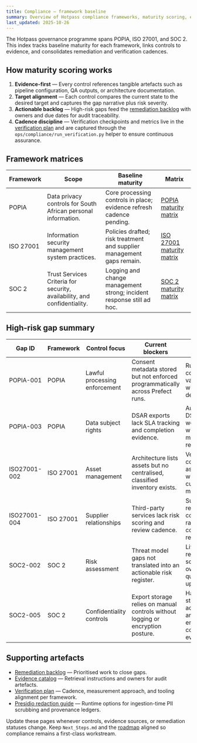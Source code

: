 ```yaml
---
title: Compliance — framework baseline
summary: Overview of Hotpass compliance frameworks, maturity scoring, evidence mapping, and remediation approach.
last_updated: 2025-10-26
---
```


The Hotpass governance programme spans POPIA, ISO 27001, and SOC 2. This index tracks baseline maturity for each framework, links controls to evidence, and consolidates remediation and verification cadences.

## How maturity scoring works

1. **Evidence-first** — Every control references tangible artefacts such as pipeline configuration, QA outputs, or architecture documentation.
2. **Target alignment** — Each control compares the current state to the desired target and captures the gap narrative plus risk severity.
3. **Actionable backlog** — High-risk gaps feed the [remediation backlog](./remediation-backlog.md) with owners and due dates for audit traceability.
4. **Cadence discipline** — Verification checkpoints and metrics live in the [verification plan](./verification-plan.md) and are captured through the `ops/compliance/run_verification.py` helper to ensure continuous assurance.

## Framework matrices

| Framework | Scope                                                                    | Baseline maturity                                                     | Matrix                                                      |
| --------- | ------------------------------------------------------------------------ | --------------------------------------------------------------------- | ----------------------------------------------------------- |
| POPIA     | Data privacy controls for South African personal information.            | Core processing controls in place; evidence refresh cadence pending.  | [POPIA maturity matrix](./popia/maturity-matrix.md)         |
| ISO 27001 | Information security management system practices.                        | Policies drafted; risk treatment and supplier management gaps remain. | [ISO 27001 maturity matrix](./iso-27001/maturity-matrix.md) |
| SOC 2     | Trust Services Criteria for security, availability, and confidentiality. | Logging and change management strong; incident response still ad hoc. | [SOC 2 maturity matrix](./soc2/maturity-matrix.md)          |

## High-risk gap summary

| Gap ID       | Framework | Control focus                 | Current blockers                                                                | Target outcome                                                           | Evidence pointers                                                                                                                           | Backlog reference                                                                          |
| ------------ | --------- | ----------------------------- | ------------------------------------------------------------------------------- | ------------------------------------------------------------------------ | ------------------------------------------------------------------------------------------------------------------------------------------- | ------------------------------------------------------------------------------------------ |
| POPIA-001    | POPIA     | Lawful processing enforcement | Consent metadata stored but not enforced programmatically across Prefect runs.  | Runtime consent validation with auditable decision logs.                 | [`apps/data-platform/hotpass/compliance.py`](../../apps/data-platform/hotpass/compliance.py); Prefect flow logs under `data/logs/prefect/`. | [Remediation backlog](./remediation-backlog.md#popia-001-automate-consent-validation)      |
| POPIA-003    | POPIA     | Data subject rights           | DSAR exports lack SLA tracking and completion evidence.                         | Automated DSAR workflow with SLA metrics and retention log.              | [`docs/reference/cli.md`](../reference/cli.md); upcoming DSAR register location (`data/compliance/dsar/`).                                  | [Remediation backlog](./remediation-backlog.md#popia-003-implement-dsar-tracking)          |
| ISO27001-002 | ISO 27001 | Asset management              | Architecture lists assets but no centralised, classified inventory exists.      | Version-controlled asset register with custodianship metadata.           | [`docs/explanations/architecture.md`](../explanations/architecture.md); provisional asset extracts in `data/inventory/`.                    | [Remediation backlog](./remediation-backlog.md#iso27001-002-build-asset-register)          |
| ISO27001-004 | ISO 27001 | Supplier relationships        | Third-party services lack risk scoring and review cadence.                      | Supplier register covering risk ratings, contracts, review dates.        | [`docs/metrics/metrics-plan.md`](../metrics/metrics-plan.md); procurement interviews notes in `docs/governance/`.                           | [Remediation backlog](./remediation-backlog.md#iso27001-004-define-supplier-risk-register) |
| SOC2-002     | SOC 2     | Risk assessment               | Threat model gaps not translated into an actionable risk register.              | Living risk register with scoring, owners, quarterly updates.            | [`docs/security/threat-model.md`](../security/threat-model.md); future register path `docs/security/risk-register.md`.                      | [Remediation backlog](./remediation-backlog.md#soc2-002-maintain-risk-register)            |
| SOC2-005     | SOC 2     | Confidentiality controls      | Export storage relies on manual controls without logging or encryption posture. | Hardened storage with access logs and encryption configuration evidence. | [`docs/explanations/architecture.md`](../explanations/architecture.md); export job logs under `dist/logs/`.                                 | [Remediation backlog](./remediation-backlog.md#soc2-005-harden-confidentiality-controls)   |

## Supporting artefacts

- [Remediation backlog](./remediation-backlog.md) — Prioritised work to close gaps.
- [Evidence catalog](./evidence-catalog.md) — Retrieval instructions and owners for audit artefacts.
- [Verification plan](./verification-plan.md) — Cadence, measurement approach, and tooling alignment per framework.
- [Presidio redaction guide](./presidio-redaction.md) — Runtime options for ingestion-time PII scrubbing and provenance ledgers.

Update these pages whenever controls, evidence sources, or remediation statuses change. Keep `Next_Steps.md` and the [roadmap](../roadmap.md) aligned so compliance remains a first-class workstream.
